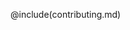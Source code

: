 <script>{
    "title": "Contributing",
    "excerpt": "Contributing to the documentation"
    }
}</script>

@include(contributing.md)